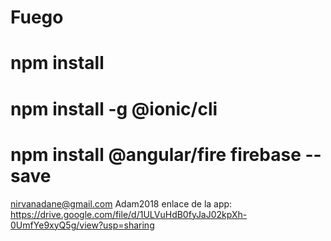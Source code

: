 # Fuego
# npm install
# npm install -g @ionic/cli
# npm install @angular/fire firebase --save
nirvanadane@gmail.com
Adam2018
enlace de la app: https://drive.google.com/file/d/1ULVuHdB0fyJaJ02kpXh-0UmfYe9xyQ5g/view?usp=sharing
